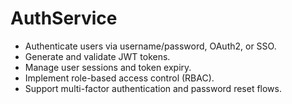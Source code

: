 # AuthService
- Authenticate users via username/password, OAuth2, or SSO.
- Generate and validate JWT tokens.
- Manage user sessions and token expiry.
- Implement role-based access control (RBAC).
- Support multi-factor authentication and password reset flows.
